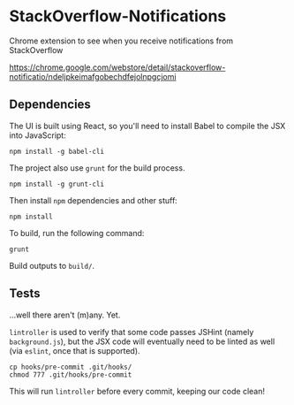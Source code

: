 # StackOverflow-Notifications
Chrome extension to see when you receive notifications from StackOverflow

https://chrome.google.com/webstore/detail/stackoverflow-notificatio/ndeljpkeimafgobechdfejolnpgcjomi

## Dependencies

The UI is built using React, so you'll need to install Babel to compile the JSX into JavaScript:

    npm install -g babel-cli

The project also use `grunt` for the build process.

    npm install -g grunt-cli

Then install `npm` dependencies and other stuff:

    npm install

To build, run the following command:

    grunt

Build outputs to `build/`.

## Tests

...well there aren't (m)any. Yet.

`lintroller` is used to verify that some code passes JSHint (namely `background.js`), but the JSX code
will eventually need to be linted as well (via `eslint`, once that is supported).

    cp hooks/pre-commit .git/hooks/
    chmod 777 .git/hooks/pre-commit

This will run `lintroller` before every commit, keeping our code clean!